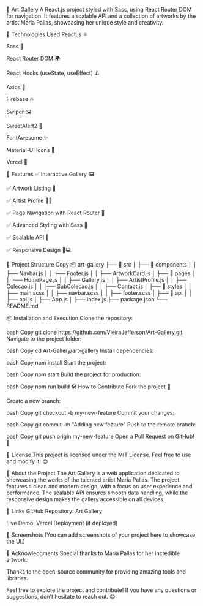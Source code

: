 🎨 Art Gallery
A React.js project styled with Sass, using React Router DOM for navigation. It features a scalable API and a collection of artworks by the artist Maria Pallas, showcasing her unique style and creativity.

🚀 Technologies Used
React.js ⚛️

Sass 🎨

React Router DOM 🌍

React Hooks (useState, useEffect) 🪝

Axios 📡

Firebase 🔥

Swiper 🖼️

SweetAlert2 🍬

FontAwesome ✨

Material-UI Icons 🎨

Vercel 🚀

📌 Features
✅ Interactive Gallery 🖼️

✅ Artwork Listing 🎨

✅ Artist Profile 👩‍🎨

✅ Page Navigation with React Router 🔄

✅ Advanced Styling with Sass 🎨

✅ Scalable API 📡

✅ Responsive Design 📱💻





📂 Project Structure
Copy
📦 art-gallery
├── 📁 src
│   ├── 📁 components
│   │   ├── Navbar.js
│   │   ├── Footer.js
│   │   ├── ArtworkCard.js
│   ├── 📁 pages
│   │   ├── HomePage.js
│   │   ├── Gallery.js
│   │   ├── ArtistProfile.js
│   │   ├── Colecao.js
│   │   ├── SubColecao.js
│   │   ├── Contact.js
│   ├── 📁 styles
│   │   ├── main.scss
│   │   ├── navbar.scss
│   │   ├── footer.scss
│   ├── 📁 api
│   │   ├── api.js
│   ├── App.js
│   ├── index.js
├── package.json
└── README.md














📦 Installation and Execution
Clone the repository:

bash
Copy
git clone https://github.com/VieiraJefferson/Art-Gallery.git
Navigate to the project folder:

bash
Copy
cd Art-Gallery/art-gallery
Install dependencies:

bash
Copy
npm install
Start the project:

bash
Copy
npm start
Build the project for production:

bash
Copy
npm run build
🛠️ How to Contribute
Fork the project 🍴

Create a new branch:

bash
Copy
git checkout -b my-new-feature
Commit your changes:

bash
Copy
git commit -m "Adding new feature"
Push to the remote branch:

bash
Copy
git push origin my-new-feature
Open a Pull Request on GitHub! 🚀

📜 License
This project is licensed under the MIT License. Feel free to use and modify it! 😊

🌟 About the Project
The Art Gallery is a web application dedicated to showcasing the works of the talented artist Maria Pallas. The project features a clean and modern design, with a focus on user experience and performance. The scalable API ensures smooth data handling, while the responsive design makes the gallery accessible on all devices.

🔗 Links
GitHub Repository: Art Gallery

Live Demo: Vercel Deployment (if deployed)

📸 Screenshots
(You can add screenshots of your project here to showcase the UI.)

🙏 Acknowledgments
Special thanks to Maria Pallas for her incredible artwork.

Thanks to the open-source community for providing amazing tools and libraries.

Feel free to explore the project and contribute! If you have any questions or suggestions, don't hesitate to reach out. 😊
